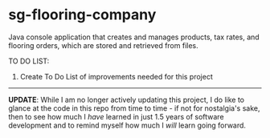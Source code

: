 # sg-flooring-company
Java console application that creates and manages products, tax rates, and flooring orders, which are stored and retrieved from files.

TO DO LIST:
1. Create To Do List of improvements needed for this project

<hr>

**UPDATE**: While I am no longer actively updating this project, I do like to glance at the code in this repo from time to time - if not for nostalgia's sake, then to see how much I _have_ learned in just 1.5 years of software development and to remind myself how much I _will_ learn going forward.
